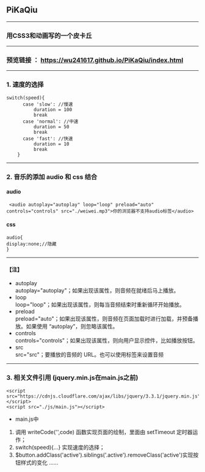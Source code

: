 ## PiKaQiu
***
### 用CSS3和动画写的一个皮卡丘 
***
### 预览链接 ： https://wu241617.github.io/PiKaQiu/index.html
***
### 1. 速度的选择
```
switch(speed){
      case 'slow': //慢速
          duration = 100
          break
      case 'normal': //中速
          duration = 50
          break
      case 'fast': //快速
          duration = 10
          break
    }
 ```
 ***
### 2. 音乐的添加 audio 和 css 结合
#### audio
```
 <audio autoplay="autoplay" loop="loop" preload="auto" controls="controls" src="./weiwei.mp3">你的浏览器不支持audio标签</audio>
```
#### css
```
audio{
display:none;//隐藏
}
```
***
#### 【注】
- autoplay  
autoplay="autoplay"；如果出现该属性，则音频在就绪后马上播放。
- loop  
loop="loop"；如果出现该属性，则每当音频结束时重新循环开始播放。
- preload  
preload="auto"；如果出现该属性，则音频在页面加载时进行加载，并预备播放。如果使用 “autoplay”，则忽略该属性。
- controls  
controls="controls"；如果出现该属性，则向用户显示控件，比如播放按钮。
- src  
src="src"；要播放的音频的 URL。也可以使用<source>标签来设置音频
***
### 3. 相关文件引用 (jquery.min.js在main.js之前)
```
<script src="https://cdnjs.cloudflare.com/ajax/libs/jquery/3.3.1/jquery.min.js"></script>
<script src="./js/main.js"></script>
```
- main.js中
1. 调用 writeCode('',code) 函数实现页面的绘制，里面由 setTimeout 定时器运作；
2. switch(speed){...} 实现速度的选择；
3. $button.addClass('active').siblings('.active').removeClass('active')实现按钮样式的变化
......
